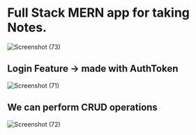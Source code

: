 # Full Stack MERN app for taking Notes. 

![Screenshot (73)](https://user-images.githubusercontent.com/106004070/209362543-bfb575d1-5ffe-40e0-9091-31c8d7f373bd.png)


## Login Feature -> made with AuthToken

![Screenshot (71)](https://user-images.githubusercontent.com/106004070/209362621-40801b78-60c0-4954-8e89-70419d0714b4.png)

## We can perform CRUD operations 

![Screenshot (72)](https://user-images.githubusercontent.com/106004070/209362711-0c87d3af-16f3-4557-86f4-521c92bc1150.png)

